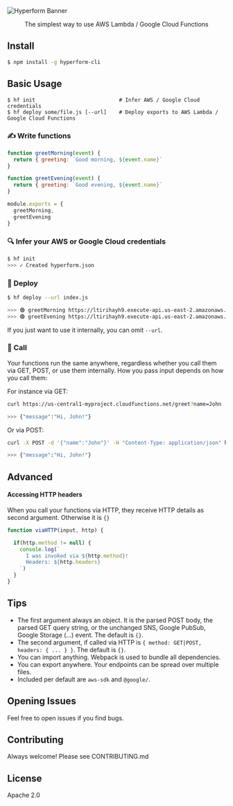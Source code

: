 ![Hyperform Banner](https://github.com/qngapparat/hyperform/blob/master/hyperform-banner.png)


<p align="center">The simplest way to use AWS Lambda / Google Cloud Functions</p>

<!-- TODO bullet list (similar to JS cookie -->


## Install

```sh
$ npm install -g hyperform-cli
```


## Basic Usage

```
$ hf init                           # Infer AWS / Google Cloud credentials
$ hf deploy some/file.js [--url]    # Deploy exports to AWS Lambda / Google Cloud Functions
```

### ✍️ Write functions


```js
function greetMorning(event) {
  return { greeting: `Good morning, ${event.name}`
}

function greetEvening(event) {
  return { greeting: `Good evening, ${event.name}`
}

module.exports = {
  greetMorning,
  greetEvening
} 
```

### 🔍 Infer your AWS or Google Cloud credentials

```sh
$ hf init
>>> ✓ Created hyperform.json
```

### 🚀 Deploy

```sh
$ hf deploy --url index.js

>>> 🟢 greetMorning https://ltirihayh9.execute-api.us-east-2.amazonaws.com/greetMorning 
>>> 🟢 greetEvening https://ltirihayh9.execute-api.us-east-2.amazonaws.com/greetEvening
```

If you just want to use it internally, you can omit `--url`.

### 📡 Call

Your functions run the same anywhere, regardless whether you call them via GET, POST, or use them internally. 
How you pass input depends on how you call them:

For instance via GET:

```sh
curl https://us-central1-myproject.cloudfunctions.net/greet?name=John

>>> {"message":"Hi, John!"}
```

Or via POST: 

```sh
curl -X POST -d '{"name":"John"}' -H "Content-Type: application/json" https://us-central1-myproject.cloudfunctions.net/greet?name=John

>>> {"message":"Hi, John!"}
```

## Advanced

#### Accessing HTTP headers

When you call your functions via HTTP, they receive HTTP details as second argument. Otherwise it is `{}`

```js
function viaHTTP(input, http) {

  if(http.method != null) {
    console.log(`
      I was invoked via ${http.method}! 
      Headers: ${http.headers}
    `)
  }
}
```

## Tips

* The first argument always an object. It is the parsed POST body, the parsed GET query string, or the unchanged SNS, Google PubSub, Google Storage (...) event. The default is `{}`.
* The second argument, if called via HTTP is `{ method: GET|POST, headers: { ... } }`. The default is `{}`.
* You can import anything. Webpack is used to bundle all dependencies.
* You can export anywhere. Your endpoints can be spread over multiple files.
* Included per default are `aws-sdk` and `@google/`.


## Opening Issues

Feel free to open issues if you find bugs.

## Contributing

Always welcome! Please see CONTRIBUTING.md

## License

Apache 2.0
